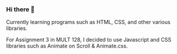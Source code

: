 ### Hi there 👋
Currently learning programs such as HTML, CSS, and other various libraries.

For Assignment 3 in MULT 128, I decided to use Javascript and CSS libraries such as Animate on Scroll & Animate.css.

<!--
**pauljubo/pauljubo** is a ✨ _special_ ✨ repository because its `README.md` (this file) appears on your GitHub profile.

Here are some ideas to get you started:

- 🔭 I’m currently working on ...
- 🌱 I’m currently learning ...
- 👯 I’m looking to collaborate on ...
- 🤔 I’m looking for help with ...
- 💬 Ask me about ...
- 📫 How to reach me: ...
- 😄 Pronouns: ...
- ⚡ Fun fact: ...
-->
